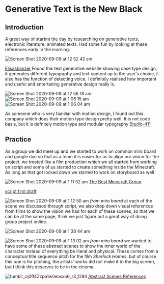# Generative Text is the New Black

## Introduction
A great way of startint the day by researching on generative texts, electronic literature, animated texts. Had some fun by looking at these references early in the morning. 

![Screen Shot 2020-09-09 at 12 52 42 am](https://user-images.githubusercontent.com/68985229/92492622-e4436800-f236-11ea-8859-5fa82988d432.JPG)

[Elisashanzer](https://www.eliashanzer.com/phase/)
Found this text generative website showing case type design, it generates different typography and text content up to the user's choice, it also has the function of detecting voice. I definitely realised how important and useful and entertaning generative design really is.

![Screen Shot 2020-09-09 at 12 58 18 am](https://user-images.githubusercontent.com/68985229/92493378-c9252800-f237-11ea-8601-a96c7b6ca727.JPG)
![Screen Shot 2020-09-09 at 1 06 15 am](https://user-images.githubusercontent.com/68985229/92494284-e1497700-f238-11ea-9273-5079f9489cd5.JPG)
![Screen Shot 2020-09-09 at 1 06 04 am](https://user-images.githubusercontent.com/68985229/92494360-f7efce00-f238-11ea-867e-2b5a04e30301.JPG)

As someone who is very familiar with motion design, I found out this company which does their motion type design pretty well. It is not code basis, but it is defnitely motion type and modular typography 
[Studio-411](https://www.behance.net/gallery/13952101/STUDIO-411)

## Practice 

As a group we did meet up and we started to work on common miro board and google doc so that as a team it is easier for us to align our vision for the project, we treated like a film production which we all started from working on script and some of us started to create something inside the Minecraft. As long as that got locked down we started to work on storyboard as well

![Screen Shot 2020-09-09 at 1 11 52 am](https://user-images.githubusercontent.com/68985229/92495163-ec50d700-f239-11ea-9816-47567d0c9630.JPG)
[The Best Minecraft Group](https://docs.google.com/presentation/d/1c1KexKLj99n7Z-FLky9NW8Zqkgk1uo2tdibFXJoCwYc/edit#slide=id.g86a01e6fdc_0_0)

[script first draft](https://docs.google.com/document/d/1WgoUWJ-hBFhOqOPKxN4vSNMM6sSR0MrueVGS22FdW4c/edit#heading=h.9wq8tgm2lkrx)

![Screen Shot 2020-09-09 at 1 12 50 am](https://user-images.githubusercontent.com/68985229/92495381-2f12af00-f23a-11ea-9d52-8d12dd8b7719.JPG)
*from miro board*
at each of the scene we discussed through script, we also drop down visual references from films to show the vision we had for each of these scenes, so that we can be at the same page, think we just figure out a great way of doing group project online.

![Screen Shot 2020-09-09 at 1 38 44 am](https://user-images.githubusercontent.com/68985229/92498077-85cdb800-f23d-11ea-9149-be81b510dc1e.JPG)

![Screen Shot 2020-09-09 at 1 13 02 am](https://user-images.githubusercontent.com/68985229/92495425-3afe7100-f23a-11ea-86a6-a27496350fcd.JPG)
*from miro board*
we wanted to have some of these abstract scenes to show the inner world of the character instead of everything be literal and physical. These comes from a conceptual title sequence pitch for the film *Sherlock Homes*, but of course this one is for pitching, the artists' works did not make it to the big screen, but I think this deserves to be in the cinema 

![tumblr_oj0ff4Zzpa1w0eosxo6_r3_1280](https://user-images.githubusercontent.com/68985229/92496349-5ddd5500-f23b-11ea-90f5-4a3db47d6d42.jpg)
[Abstract Scenes References](https://conceptframes.design/post/155170772500/title-sequence-for-sherlock-holmes-a-game-of)
